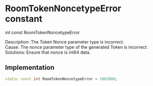 


# RoomTokenNoncetypeError constant







int const RoomTokenNoncetypeError
  




<p>Description: The Token Nonce parameter type is incorrect. <br>Cause: The nonce parameter type of the generated Token is incorrect. <br>Solutions: Ensure that nonce is int64 data.</p>



## Implementation

```dart
static const int RoomTokenNoncetypeError = 1002080;
```







